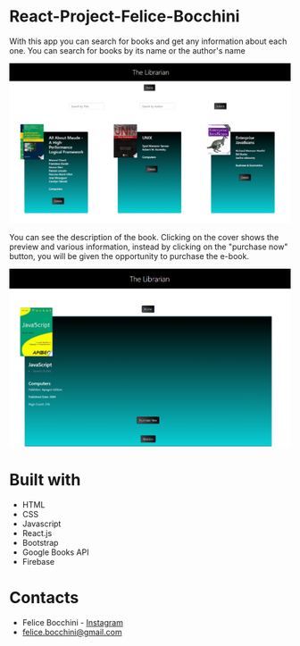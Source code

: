 # React-Project-Felice-Bocchini 

With this app you can search for books and get any information about each one.
You can search for books by its name or the author's name

![ScreenShot](public/cap.PNG)

You can see the description of the book. Clicking on the cover shows the preview and various information, instead by clicking on the "purchase now" button, you will be given the opportunity to purchase the e-book.

![ScreenShot](public/cap2.PNG)

# Built with
* HTML
* CSS
* Javascript
* React.js
* Bootstrap
* Google Books API
* Firebase

# Contacts
* Felice Bocchini - [Instagram](https://www.instagram.com/felixkou07/)
* felice.bocchini@gmail.com